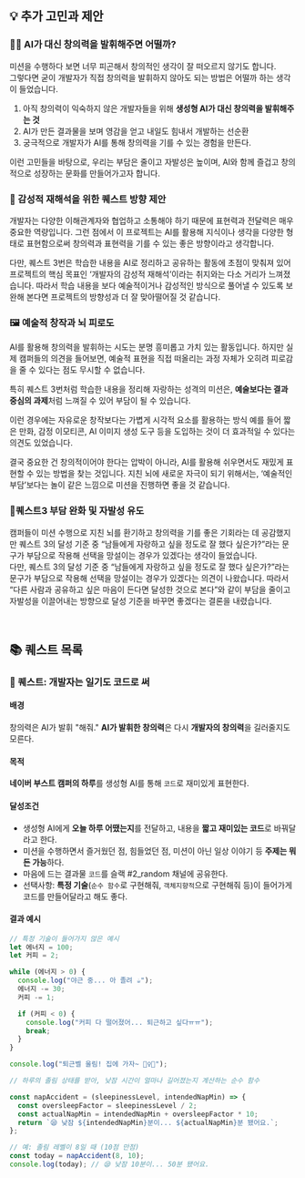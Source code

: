 ## 💡 추가 고민과 제안

### 😶‍🌫️ AI가 대신 창의력을 발휘해주면 어떨까?
미션을 수행하다 보면 너무 피곤해서 창의적인 생각이 잘 떠오르지 않기도 합니다.  
그렇다면 굳이 개발자가 직접 창의력을 발휘하지 않아도 되는 방법은 어떨까 하는 생각이 들었습니다.

1. 아직 창의력이 익숙하지 않은 개발자들을 위해 **생성형 AI가 대신 창의력을 발휘해주는 것**  
2. AI가 만든 결과물을 보며 영감을 얻고 내일도 힘내서 개발하는 선순환  
3. 궁극적으로 개발자가 AI를 통해 창의력을 기를 수 있는 경험을 만든다.

이런 고민들을 바탕으로, 우리는 부담은 줄이고 자발성은 높이며, AI와 함께 즐겁고 창의적으로 성장하는 문화를 만들어가고자 합니다.  

### 🎨 감성적 재해석을 위한 퀘스트 방향 제안
개발자는 다양한 이해관계자와 협업하고 소통해야 하기 때문에 표현력과 전달력은 매우 중요한 역량입니다. 그런 점에서 이 프로젝트는 AI를 활용해 지식이나 생각을 다양한 형태로 표현함으로써 창의력과 표현력을 기를 수 있는 좋은 방향이라고 생각합니다.

다만, 퀘스트 3번은 학습한 내용을 AI로 정리하고 공유하는 활동에 초점이 맞춰져 있어 프로젝트의 핵심 목표인 ‘개발자의 감성적 재해석’이라는 취지와는 다소 거리가 느껴졌습니다. 따라서 학습 내용을 보다 예술적이거나 감성적인 방식으로 풀어낼 수 있도록 보완해 본다면 프로젝트의 방향성과 더 잘 맞아떨어질 것 같습니다.

### 🖼️ 예술적 창작과 뇌 피로도
AI를 활용해 창의력을 발휘하는 시도는 분명 흥미롭고 가치 있는 활동입니다. 하지만 실제 캠퍼들의 의견을 들어보면, 예술적 표현을 직접 떠올리는 과정 자체가 오히려 피로감을 줄 수 있다는 점도 무시할 수 없습니다.

특히 퀘스트 3번처럼 학습한 내용을 정리해 자랑하는 성격의 미션은, **예술보다는 결과 중심의 과제**처럼 느껴질 수 있어 부담이 될 수 있습니다.

이런 경우에는 자유로운 창작보다는 가볍게 시각적 요소를 활용하는 방식
예를 들어 짧은 만화, 감정 이모티콘, AI 이미지 생성 도구 등을 도입하는 것이 더 효과적일 수 있다는 의견도 있었습니다.

결국 중요한 건 창의적이어야 한다는 압박이 아니라, AI를 활용해 쉬우면서도 재밌게 표현할 수 있는 방법을 찾는 것입니다.
지친 뇌에 새로운 자극이 되기 위해서는, ‘예술적인 부담’보다는 놀이 같은 느낌으로 미션을 진행하면 좋을 것 같습니다.

### 🤔퀘스트3 부담 완화 및 자발성 유도

캠퍼들이 미션 수행으로 지친 뇌를 환기하고 창의력을 기를 좋은 기회라는 데 공감했지만 퀘스트 3의 달성 기준 중 “남들에게 자랑하고 싶을 정도로 잘 했다 싶은가?”라는 문구가 부담으로 작용해 선택을 망설이는 경우가 있겠다는 생각이 들었습니다.  
다만, 퀘스트 3의 달성 기준 중 “남들에게 자랑하고 싶을 정도로 잘 했다 싶은가?”라는 문구가 부담으로 작용해 선택을 망설이는 경우가 있겠다는 의견이 나왔습니다. 
따라서 “다른 사람과 공유하고 싶은 마음이 든다면 달성한 것으로 본다”와 같이 부담을 줄이고 자발성을 이끌어내는 방향으로 달성 기준을 바꾸면 좋겠다는 결론을 내렸습니다.

<br/>

## 📚 퀘스트 목록

### 📖 퀘스트: 개발자는 일기도 코드로 써
#### 배경
창의력은 AI가 발휘 "해줘."
**AI가 발휘한 창의력**은 다시 **개발자의 창의력**을 길러줄지도 모른다.

#### 목적
**네이버 부스트 캠퍼의 하루**를 생성형 AI를 통해 `코드`로 재미있게 표현한다.

#### 달성조건
- 생성형 AI에게 **오늘 하루 어땠는지**를 전달하고, 내용을 **짧고 재미있는 코드**로 바꿔달라고 한다.
- 미션을 수행하면서 즐거웠던 점, 힘들었던 점, 미션이 아닌 일상 이야기 등 **주제는 뭐든 가능**하다.
- 마음에 드는 결과물 `코드`를 슬랙 #2_random 채널에 공유한다.
- 선택사항: **특정 기술**(`순수 함수`로 구현해줘, `객체지향적`으로 구현해줘 등)이 들어가게 코드를 만들어달라고 해도 좋다.

#### 결과 예시
```js
// 특정 기술이 들어가지 않은 예시
let 에너지 = 100;
let 커피 = 2;

while (에너지 > 0) {
  console.log("야근 중... 아 졸려 ☕");
  에너지 -= 30;
  커피 -= 1;

  if (커피 < 0) {
    console.log("커피 다 떨어졌어... 퇴근하고 싶다ㅠㅠ");
    break;
  }
}

console.log("퇴근벨 울림! 집에 가자~ 🏃‍♀️💨");
```

```js
// 하루의 졸림 상태를 받아, 낮잠 시간이 얼마나 길어졌는지 계산하는 순수 함수

const napAccident = (sleepinessLevel, intendedNapMin) => {
  const oversleepFactor = sleepinessLevel / 2;
  const actualNapMin = intendedNapMin + oversleepFactor * 10;
  return `😪 낮잠 ${intendedNapMin}분이... ${actualNapMin}분 됐어요.`;
};

// 예: 졸림 레벨이 8일 때 (10점 만점)
const today = napAccident(8, 10);
console.log(today); // 😪 낮잠 10분이... 50분 됐어요.
```
